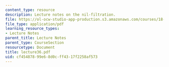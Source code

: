```yaml
---
content_type: resource
description: Lecture notes on the nil-filtration.
file: https://ol-ocw-studio-app-production.s3.amazonaws.com/courses/18-917-topics-in-algebraic-topology-the-sullivan-conjecture-fall-2007/cf45487899e68d0cff4317f2258af573_lecture36.pdf
file_type: application/pdf
learning_resource_types:
- Lecture Notes
parent_title: Lecture Notes
parent_type: CourseSection
resourcetype: Document
title: lecture36.pdf
uid: cf454878-99e6-8d0c-ff43-17f2258af573
---
```

